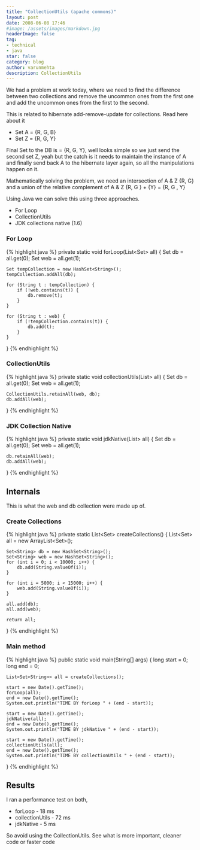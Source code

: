 ```yaml
---
title: "CollectionUtils (apache commons)"
layout: post
date: 2008-06-08 17:46
#image: /assets/images/markdown.jpg
headerImage: false
tag:
- technical
- java
star: false
category: blog
author: varunmehta
description: CollectionUtils 
---
```


We had a problem at work today, where we need to find the difference between two collections and remove the uncommon ones from the first one and add the uncommon ones from the first to the second.

This is related to hibernate add-remove-update for collections. Read here about it

* Set A = {R, G, B} 
* Set Z = {R, G, Y}

Final Set to the DB is = {R, G, Y}, well looks simple so we just send the second set Z, yeah but the catch is it needs to maintain the instance of A and finally send back A to the hibernate layer again, so all the manipulations happen on it.

Mathematically solving the problem, we need an intersection of A & Z {R, G} and a union of the relative complement of A & Z {R, G } + {Y} = {R, G , Y}

Using Java we can solve this using three approaches.
* For Loop
* CollectionUtils
* JDK collections native (1.6)

### For Loop

{% highlight java %}
private static void forLoop(List<Set<String>> all) {
    Set db = all.get(0);
    Set web = all.get(1);

    Set tempCollection = new HashSet<String>();
    tempCollection.addAll(db);

    for (String t : tempCollection) {
        if (!web.contains(t)) {
            db.remove(t);
        }
    }

    for (String t : web) {
        if (!tempCollection.contains(t)) {
            db.add(t);
        }
    }
} 
{% endhighlight %}


### CollectionUtils

{% highlight java %}
private static void collectionUtils(List<Set><String>> all) {
    Set db = all.get(0);
    Set web = all.get(1);

    CollectionUtils.retainAll(web, db);
    db.addAll(web);
}
{% endhighlight %}


### JDK Collection Native

{% highlight java %}
private static void jdkNative(List<Set><String>> all) {
    Set db = all.get(0);
    Set web = all.get(1);

    db.retainAll(web);
    db.addAll(web);
}
{% endhighlight %}


## Internals
This is what the web and db collection were made up of.

### Create Collections
{% highlight java %}
private static List<Set<String>> createCollections() {
    List<Set<String>> all = new ArrayList<Set<String>>();

    Set<String> db = new HashSet<String>();
    Set<String> web = new HashSet<String>();
    for (int i = 0; i < 10000; i++) {
        db.add(String.valueOf(i));
    }

    for (int i = 5000; i < 15000; i++) {
        web.add(String.valueOf(i));
    }

    all.add(db);
    all.add(web);

    return all;
}
{% endhighlight %}


### Main method
{% highlight java %}
public static void main(String[] args) {
    long start = 0;
    long end = 0;

    List<Set<String>> all = createCollections();

    start = new Date().getTime();
    forLoop(all);
    end = new Date().getTime();
    System.out.println("TIME BY forLoop " + (end - start));

    start = new Date().getTime();
    jdkNative(all);
    end = new Date().getTime();
    System.out.println("TIME BY jdkNative " + (end - start));

    start = new Date().getTime();
    collectionUtils(all);
    end = new Date().getTime();
    System.out.println("TIME BY collectionUtils " + (end - start));
}
{% endhighlight %}

## Results
I ran a performance test on both, 
* forLoop - 18 ms
* collectionUtils - 72 ms
* jdkNative - 5 ms

So avoid using the CollectionUtils. See what is more important, cleaner code or faster code 